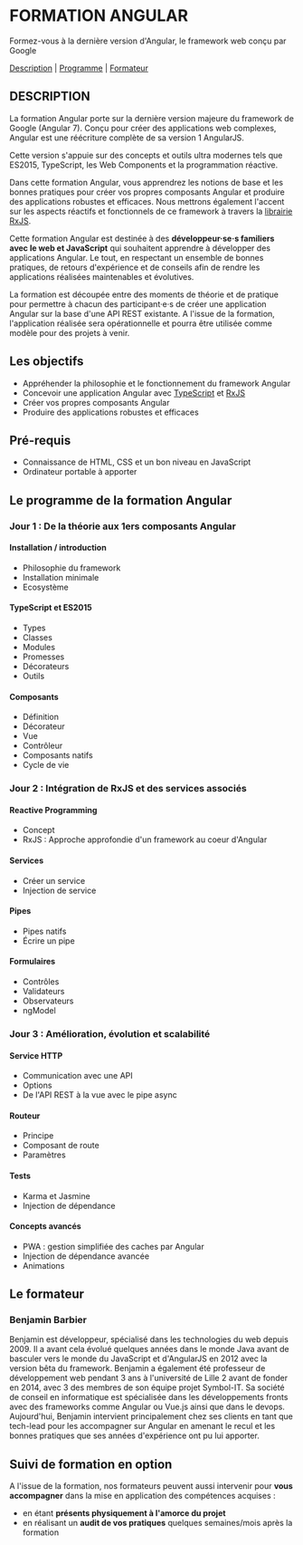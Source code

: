 # FORMATION ANGULAR

Formez-vous à la dernière version d'Angular, le framework web conçu par Google

[Description](#description) |
[Programme](#Le-Programme-de-la-Formation-Angular) |
[Formateur](#Le-formateur)

## DESCRIPTION

La formation Angular porte sur la dernière version majeure du framework de Google (Angular 7). Conçu pour créer des applications web complexes, Angular est une réécriture complète de sa version 1 AngularJS.

Cette version s'appuie sur des concepts et outils ultra modernes tels que ES2015, TypeScript, les Web Components et la programmation réactive.

Dans cette formation Angular, vous apprendrez les notions de base et les bonnes pratiques pour créer vos propres composants Angular et produire des applications robustes et efficaces. Nous mettrons également l'accent sur les aspects réactifs et fonctionnels de ce framework à travers la [librairie RxJS](https://angular.io/guide/rx-library).

Cette formation Angular est destinée à des **développeur·se·s familiers avec le web et JavaScript** qui souhaitent apprendre à développer des applications Angular. Le tout, en respectant un ensemble de bonnes pratiques, de retours d'expérience et de conseils afin de rendre les applications réalisées maintenables et évolutives.

La formation est découpée entre des moments de théorie et de pratique pour permettre à chacun des participant·e·s de créer une application Angular sur la base d'une API REST existante. A l'issue de la formation, l'application réalisée sera opérationnelle et pourra être utilisée comme modèle pour des projets à venir.

## Les objectifs

* Appréhender la philosophie et le fonctionnement du framework Angular
* Concevoir une application Angular avec [TypeScript](https://www.typescriptlang.org/) et [RxJS](https://angular.io/guide/rx-library)
* Créer vos propres composants Angular
* Produire des applications robustes et efficaces

## Pré-requis

* Connaissance de HTML, CSS et un bon niveau en JavaScript
* Ordinateur portable à apporter

## Le programme de la formation Angular

### Jour 1 : De la théorie aux 1ers composants Angular

#### Installation / introduction

* Philosophie du framework
* Installation minimale
* Ecosystème

#### TypeScript et ES2015

* Types
* Classes
* Modules
* Promesses
* Décorateurs
* Outils

#### Composants

* Définition
* Décorateur
* Vue
* Contrôleur
* Composants natifs
* Cycle de vie

### Jour 2 : Intégration de RxJS et des services associés

#### Reactive Programming

* Concept
* RxJS : Approche approfondie d'un framework au coeur d'Angular

#### Services

* Créer un service
* Injection de service

#### Pipes

* Pipes natifs
* Écrire un pipe

#### Formulaires

* Contrôles
* Validateurs
* Observateurs
* ngModel

### Jour 3 : Amélioration, évolution et scalabilité

#### Service HTTP

* Communication avec une API
* Options
* De l'API REST à la vue avec le pipe async

#### Routeur

* Principe
* Composant de route
* Paramètres

#### Tests

* Karma et Jasmine
* Injection de dépendance

#### Concepts avancés

* PWA : gestion simplifiée des caches par Angular
* Injection de dépendance avancée
* Animations

## Le formateur

### Benjamin Barbier

Benjamin est développeur, spécialisé dans les technologies du web depuis 2009. Il a avant cela évolué quelques années dans le monde Java avant de basculer vers le monde du JavaScript et d'AngularJS en 2012 avec la version bêta du framework. Benjamin a également été professeur de développement web pendant 3 ans à l'université de Lille 2 avant de fonder en 2014, avec 3 des membres de son équipe projet Symbol-IT. Sa société de conseil en informatique est spécialisée dans les développements fronts avec des frameworks comme Angular ou Vue.js ainsi que dans le devops. Aujourd'hui, Benjamin intervient principalement chez ses clients en tant que tech-lead pour les accompagner sur Angular en amenant le recul et les bonnes pratiques que ses années d'expérience ont pu lui apporter.

## Suivi de formation en option

A l'issue de la formation, nos formateurs peuvent aussi intervenir pour **vous accompagner** dans la mise en application des compétences acquises :

* en étant **présents physiquement à l'amorce du projet**
* en réalisant un **audit de vos pratiques** quelques semaines/mois après la formation